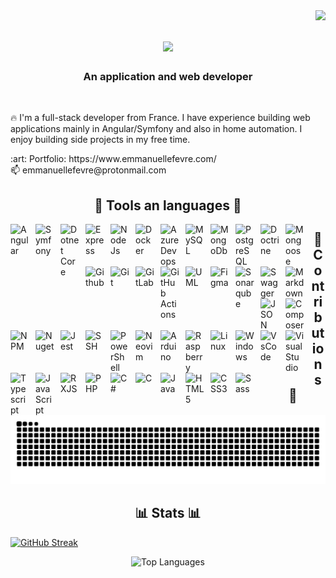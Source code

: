 <img align="right" src="https://visitor-badge.laobi.icu/badge?page_id=EmmanuelLefevre.EmmanuelLefevre" />

<h1 align="center">
  <img src="https://readme-typing-svg.herokuapp.com?font=Righteous&size=35&duration=4000&pause=1000&color=95CB11&center=true&vCenter=true&width=550&height=70&lines=Hi+There!+👋;+I'm+Emmanuel+Lefevre!;" />
</h1>

<h3 align="center">An application and web developer</h3>

<br/>

🔥  I'm a full-stack developer from France. I have experience building web applications mainly in Angular/Symfony and also in home automation. I enjoy building side projects in my free time.

<div align="left">
  :art: Portfolio: https://www.emmanuellefevre.com/ <br>
  📫 emmanuellefevre@protonmail.com
</div>

<div align="center">
  <h2>🧰 Tools an languages 🧰</h2>
</div>
<img align="left" alt="Angular" width="30px" style="padding-right:10px; padding-bottom:10px;" src="https://cdn.jsdelivr.net/gh/devicons/devicon@latest/icons/angular/angular-original.svg" />
<img align="left" alt="Symfony" width="30px" style="padding-right:10px;" src="https://cdn.jsdelivr.net/gh/devicons/devicon@latest/icons/symfony/symfony-original.svg" />
<img align="left" alt="Dotnet Core" width="30px" style="padding-right:10px;" src="https://cdn.jsdelivr.net/gh/devicons/devicon@latest/icons/dotnetcore/dotnetcore-original.svg" />
<img align="left" alt="Express" width="30px" style="padding-right:10px;" src="https://cdn.jsdelivr.net/gh/devicons/devicon@latest/icons/express/express-original.svg" />
<img align="left" alt="NodeJs" width="30px" style="padding-right:10px;" src="https://cdn.jsdelivr.net/gh/devicons/devicon@latest/icons/nodejs/nodejs-original-wordmark.svg" />
<img align="left" alt="Docker" width="30px" style="padding-right:10px;" src="https://cdn.jsdelivr.net/gh/devicons/devicon@latest/icons/docker/docker-original.svg" />
<img align="left" alt="Azure Devops" width="30px" style="padding-right:10px;" src="https://cdn.jsdelivr.net/gh/devicons/devicon@latest/icons/azuredevops/azuredevops-original.svg" />
<img align="left" alt="MySQL" width="30px" style="padding-right:10px;" src="https://cdn.jsdelivr.net/gh/devicons/devicon@latest/icons/mysql/mysql-original.svg" />
<img align="left" alt="MongoDb" width="30px" style="padding-right:10px;" src="https://cdn.jsdelivr.net/gh/devicons/devicon@latest/icons/mongodb/mongodb-original.svg" />
<img align="left" alt="PostgreSQL" width="30px" style="padding-right:10px;" src="https://cdn.jsdelivr.net/gh/devicons/devicon@latest/icons/postgresql/postgresql-original.svg" />
<img align="left" alt="Doctrine" width="30px" style="padding-right:10px;" src="https://cdn.jsdelivr.net/gh/devicons/devicon@latest/icons/doctrine/doctrine-original.svg" />
<img align="left" alt="Mongoose" width="30px" style="padding-right:10px;" src="https://cdn.jsdelivr.net/gh/devicons/devicon@latest/icons/mongoose/mongoose-original.svg" />
<img align="left" alt="Github" width="30px" style="padding-right:10px;" src="https://cdn.jsdelivr.net/gh/devicons/devicon@latest/icons/github/github-original.svg" />
<img align="left" alt="Git" width="30px" style="padding-right:10px;" src="https://cdn.jsdelivr.net/gh/devicons/devicon@latest/icons/git/git-original.svg" />
<img align="left" alt="GitLab" width="30px" style="padding-right:10px;" src="https://cdn.jsdelivr.net/gh/devicons/devicon@latest/icons/gitlab/gitlab-original.svg" />
<img align="left" alt="GitHub Actions" width="30px" style="padding-right:10px;" src="https://cdn.jsdelivr.net/gh/devicons/devicon@latest/icons/githubactions/githubactions-original.svg" />
<img align="left" alt="UML" width="30px" style="padding-right:10px;" src="https://cdn.jsdelivr.net/gh/devicons/devicon@latest/icons/unifiedmodelinglanguage/unifiedmodelinglanguage-original.svg" />
<img align="left" alt="Figma" width="30px" style="padding-right:10px;" src="https://cdn.jsdelivr.net/gh/devicons/devicon@latest/icons/figma/figma-original.svg" />
<img align="left" alt="Sonarqube" width="30px" style="padding-right:10px;" src="https://cdn.jsdelivr.net/gh/devicons/devicon@latest/icons/sonarqube/sonarqube-original-wordmark.svg" />
<img align="left" alt="Swagger" width="30px" style="padding-right:10px;" src="https://cdn.jsdelivr.net/gh/devicons/devicon@latest/icons/swagger/swagger-original.svg" />
<img align="left" alt="Markdown" width="30px" style="padding-right:10px;" src="https://cdn.jsdelivr.net/gh/devicons/devicon@latest/icons/markdown/markdown-original.svg" />
<img align="left" alt="JSON" width="30px" style="padding-right:10px;" src="https://cdn.jsdelivr.net/gh/devicons/devicon@latest/icons/json/json-original.svg" />
<img align="left" alt="Composer" width="30px" style="padding-right:10px;" src="https://cdn.jsdelivr.net/gh/devicons/devicon@latest/icons/composer/composer-original.svg" />
<img align="left" alt="NPM" width="30px" style="padding-right:10px;" src="https://cdn.jsdelivr.net/gh/devicons/devicon@latest/icons/npm/npm-original-wordmark.svg" />
<img align="left" alt="Nuget" width="30px" style="padding-right:10px;" src="https://cdn.jsdelivr.net/gh/devicons/devicon@latest/icons/nuget/nuget-original.svg" />
<img align="left" alt="Jest" width="30px" style="padding-right:10px;" src="https://cdn.jsdelivr.net/gh/devicons/devicon@latest/icons/jest/jest-plain.svg" />
<img align="left" alt="SSH" width="30px" style="padding-right:10px;" src="https://cdn.jsdelivr.net/gh/devicons/devicon@latest/icons/ssh/ssh-original-wordmark.svg" />
<img align="left" alt="PowerShell" width="30px" style="padding-right:10px;" src="https://cdn.jsdelivr.net/gh/devicons/devicon@latest/icons/powershell/powershell-original.svg" />
<img align="left" alt="Neovim" width="30px" style="padding-right:10px;" src="https://cdn.jsdelivr.net/gh/devicons/devicon@latest/icons/neovim/neovim-original.svg" />
<img align="left" alt="Arduino" width="30px" style="padding-right:10px;" src="https://cdn.jsdelivr.net/gh/devicons/devicon@latest/icons/arduino/arduino-original.svg" />
<img align="left" alt="Raspberry" width="30px" style="padding-right:10px;" src="https://cdn.jsdelivr.net/gh/devicons/devicon@latest/icons/raspberrypi/raspberrypi-original.svg" />
<img align="left" alt="Linux" width="30px" style="padding-right:10px;" src="https://cdn.jsdelivr.net/gh/devicons/devicon@latest/icons/linux/linux-original.svg" />
<img align="left" alt="Windows" width="30px" style="padding-right:10px;" src="https://cdn.jsdelivr.net/gh/devicons/devicon@latest/icons/windows11/windows11-original.svg" />
<img align="left" alt="VsCode" width="30px" style="padding-right:10px;" src="https://cdn.jsdelivr.net/gh/devicons/devicon@latest/icons/vscode/vscode-original.svg" />
<img align="left" alt="Visual Studio" width="30px" style="padding-right:10px;" src="https://cdn.jsdelivr.net/gh/devicons/devicon@latest/icons/visualstudio/visualstudio-original.svg" />
<img align="left" alt="Typescript" width="30px" style="padding-right:10px;" src="https://cdn.jsdelivr.net/gh/devicons/devicon@latest/icons/typescript/typescript-original.svg" />
<img align="left" alt="JavaScript" width="30px" style="padding-right:10px;" src="https://cdn.jsdelivr.net/gh/devicons/devicon@latest/icons/javascript/javascript-original.svg" />
<img align="left" alt="RXJS" width="30px" style="padding-right:10px;" src="https://cdn.jsdelivr.net/gh/devicons/devicon@latest/icons/rxjs/rxjs-original.svg" />
<img align="left" alt="PHP" width="30px" style="padding-right:10px;" src="https://cdn.jsdelivr.net/gh/devicons/devicon@latest/icons/php/php-original.svg" />
<img align="left" alt="C#" width="30px" style="padding-right:10px;" src="https://cdn.jsdelivr.net/gh/devicons/devicon@latest/icons/csharp/csharp-original.svg" />
<img align="left" alt="C" width="30px" style="padding-right:10px;" src="https://cdn.jsdelivr.net/gh/devicons/devicon@latest/icons/c/c-original.svg" />
<img align="left" alt="Java" width="30px" style="padding-right:10px;" src="https://cdn.jsdelivr.net/gh/devicons/devicon@latest/icons/java/java-original.svg" />
<img align="left" alt="HTML5" width="30px" style="padding-right:10px;" src="https://cdn.jsdelivr.net/gh/devicons/devicon@latest/icons/html5/html5-original.svg" />
<img align="left" alt="CSS3" width="30px" style="padding-right:10px;" src="https://cdn.jsdelivr.net/gh/devicons/devicon@latest/icons/css3/css3-original.svg" />
<img align="left" alt="Sass" width="30px" style="padding-right:10px;" src="https://cdn.jsdelivr.net/gh/devicons/devicon@latest/icons/sass/sass-original.svg" />

<div align="center">
  <h2>🎯 Contributions 🎯</h2>
  <img alt="snake eating my contributions" src="https://raw.githubusercontent.com/EmmanuelLefevre/EmmanuelLefevre/output/github-contribution-grid-snake.svg" />
</div>

<div align="center">
  <h2>📊 Stats 📊</h2>
</div>

[![GitHub Streak](https://streak-stats.demolab.com?user=EmmanuelLefevre&border_radius=15&date_format=j%20M%5B%20Y%5D&card_width=1000&sideLabels=95CB11&border=95CB11)](https://git.io/streak-stats)<br>

<div align="center">
  <img src="https://github-readme-stats.vercel.app/api/top-langs/?username=emmanuellefevre&langs_count=12&layout=compact&theme=default&border_radius=15&border_color=95cb11&size_weight=0.5&count_weight=0.5&exclude_repo=github-readme-stats&custom_title=Top%20%Languages&title_color=95cb11" alt="Top Languages" />
</div>
